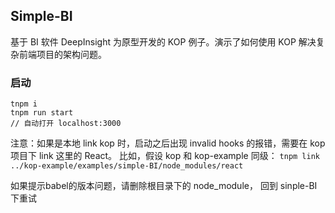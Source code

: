 ## Simple-BI

基于 BI 软件 DeepInsight 为原型开发的 KOP 例子。演示了如何使用 KOP 解决复杂前端项目的架构问题。

### 启动

```
tnpm i
tnpm run start
// 自动打开 localhost:3000
```

注意：如果是本地 link kop 时，启动之后出现 invalid hooks 的报错，需要在 kop 项目下 link 这里的 React。
比如，假设 kop 和 kop-example 同级： `tnpm link ../kop-example/examples/simple-BI/node_modules/react`

如果提示babel的版本问题，请删除根目录下的 node_module， 回到 sinple-BI 下重试
